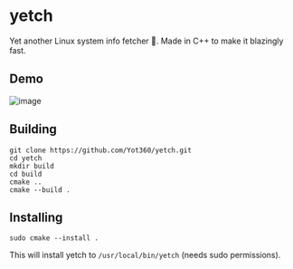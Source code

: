 # yetch
Yet another Linux system info fetcher 🚀.
Made in C++ to make it blazingly fast.

## Demo
![image](https://github.com/user-attachments/assets/bde7c157-fc23-413a-bb90-046f5fc0bd3f)

## Building
```
git clone https://github.com/Yot360/yetch.git
cd yetch
mkdir build
cd build
cmake ..
cmake --build .
```

## Installing 
```
sudo cmake --install .
```
This will install yetch to `/usr/local/bin/yetch` (needs sudo permissions).
